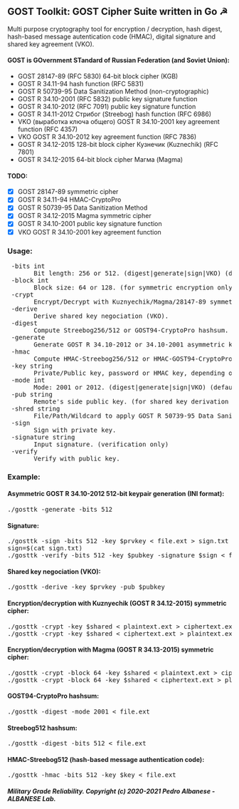 ## GOST Toolkit: GOST Cipher Suite written in Go ☭
Multi purpose cryptography tool for encryption / decryption, hash digest, hash-based message autentication code (HMAC), digital signature and shared key agreement (VKO).

#### GOST is GOvernment STandard of Russian Federation (and Soviet Union):

* GOST 28147-89 (RFC 5830) 64-bit block cipher (KGB)
* GOST R 34.11-94 hash function (RFC 5831)
* GOST R 50739-95 Data Sanitization Method (non-cryptographic)
* GOST R 34.10-2001 (RFC 5832) public key signature function
* GOST R 34.10-2012 (RFC 7091) public key signature function
* GOST R 34.11-2012 Стрибог (Streebog) hash function (RFC 6986)
* VKO (выработка ключа общего) GOST R 34.10-2001 key agreement function (RFC 4357)
* VKO GOST R 34.10-2012 key agreement function (RFC 7836)
* GOST R 34.12-2015 128-bit block cipher Кузнечик (Kuznechik) (RFC 7801)
* GOST R 34.12-2015 64-bit block cipher Магма (Magma)

#### TODO:
  - [x] GOST 28147-89 symmetric cipher
  - [x] GOST R 34.11-94 HMAC-CryptoPro
  - [x] GOST R 50739-95 Data Sanitization Method
  - [x] GOST R 34.12-2015 Magma symmetric cipher
  - [x] GOST R 34.10-2001 public key signature function
  - [x] VKO GOST R 34.10-2001 key agreement function

### Usage:
<pre> -bits int
       Bit length: 256 or 512. (digest|generate|sign|VKO) (default 256)
 -block int
       Block size: 64 or 128. (for symmetric encryption only) (default 128)
 -crypt
       Encrypt/Decrypt with Kuznyechik/Magma/28147-89 symmetric ciphers.
 -derive
       Derive shared key negociation (VKO).
 -digest
       Compute Streebog256/512 or GOST94-CryptoPro hashsum.
 -generate
       Generate GOST R 34.10-2012 or 34.10-2001 asymmetric keypair.
 -hmac
       Compute HMAC-Streebog256/512 or HMAC-GOST94-CryptoPro.
 -key string
       Private/Public key, password or HMAC key, depending on operation.
 -mode int
       Mode: 2001 or 2012. (digest|generate|sign|VKO) (default 2012)
 -pub string
       Remote's side public key. (for shared key derivation only)
 -shred string
       File/Path/Wildcard to apply GOST R 50739-95 Data Sanitization Method.
 -sign
       Sign with private key.
 -signature string
       Input signature. (verification only)
 -verify
       Verify with public key.</pre>
### Example:
#### Asymmetric GOST R 34.10-2012 512-bit keypair generation (INI format):
<pre>./gosttk -generate -bits 512
</pre>
#### Signature:
<pre>./gosttk -sign -bits 512 -key $prvkey < file.ext > sign.txt
sign=$(cat sign.txt)
./gosttk -verify -bits 512 -key $pubkey -signature $sign < file.ext
</pre>
#### Shared key negociation (VKO):
<pre>./gosttk -derive -key $prvkey -pub $pubkey
</pre>
#### Encryption/decryption with Kuznyechik (GOST R 34.12-2015) symmetric cipher:
<pre>./gosttk -crypt -key $shared < plaintext.ext > ciphertext.ext
./gosttk -crypt -key $shared < ciphertext.ext > plaintext.ext
</pre>
#### Encryption/decryption with Magma (GOST R 34.13-2015) symmetric cipher:
<pre>./gosttk -crypt -block 64 -key $shared < plaintext.ext > ciphertext.ext
./gosttk -crypt -block 64 -key $shared < ciphertext.ext > plaintext.ext
</pre>
#### GOST94-CryptoPro hashsum:
<pre>./gosttk -digest -mode 2001 < file.ext
</pre>
#### Streebog512 hashsum:
<pre>./gosttk -digest -bits 512 < file.ext
</pre>
#### HMAC-Streebog512 (hash-based message authentication code):
<pre>./gosttk -hmac -bits 512 -key $key < file.ext
</pre>

##### Military Grade Reliability. Copyright (c) 2020-2021 Pedro Albanese - ALBANESE Lab.
